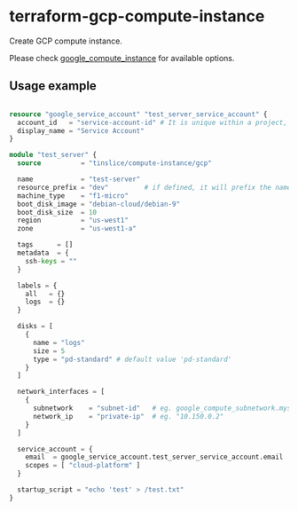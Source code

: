 # terraform-gcp-compute-instance

Create GCP compute instance.

Please check [google_compute_instance](https://registry.terraform.io/providers/hashicorp/google/latest/docs/resources/compute_instance#network_interface) for available options.

## Usage example

```terraform

resource "google_service_account" "test_server_service_account" {
  account_id   = "service-account-id" # It is unique within a project, must be 6-30 characters long, and match the regular expression [a-z]([-a-z0-9]*[a-z0-9]) to comply with RFC1035.
  display_name = "Service Account"
}

module "test_server" {
  source          = "tinslice/compute-instance/gcp"

  name            = "test-server"
  resource_prefix = "dev"         # if defined, it will prefix the name of created resources with the specified value
  machine_type    = "f1-micro"
  boot_disk_image = "debian-cloud/debian-9"
  boot_disk_size  = 10
  region          = "us-west1"
  zone            = "us-west1-a"

  tags      = []
  metadata  = {
    ssh-keys = ""
  }

  labels = {
    all   = {}
    logs  = {}
  }

  disks = [
    {
      name = "logs"
      size = 5
      type = "pd-standard" # default value 'pd-standard'
    }
  ]

  network_interfaces = [
    {
      subnetwork    = "subnet-id"   # eg. google_compute_subnetwork.mysubnet.self_link
      network_ip    = "private-ip"  # eg. "10.150.0.2"
    }
  ]

  service_account = {
    email  = google_service_account.test_server_service_account.email
    scopes = [ "cloud-platform" ]
  }

  startup_script = "echo 'test' > /test.txt"
}
```